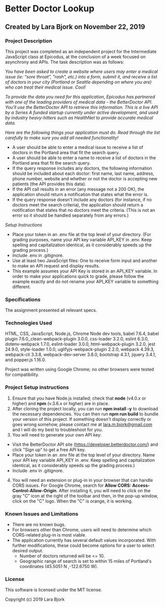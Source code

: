 # Better Doctor Lookup
## Created by Lara Bjork on November 22, 2019
### Project Description

This project was completed as an independent project for the Intermediate JavaScript class at Epicodus, at the conclusion of a week focused on asynchrony and APIs. The task description was as follows:

_You have been asked to create a website where users may enter a medical issue (ie: “sore throat”, "rash", etc.) into a form, submit it, and receive a list of doctors in your city (Portland or Seattle depending on where you are) who can treat their medical issue. Cool!_

_To provide the data you need for this application, Epicodus has partnered with one of the leading providers of medical data - the BetterDoctor API. You'll use the BetterDoctor API to retrieve this information. This is a live API by a Series A funded startup currently under active development, and used by industry heavy-hitters such as HealthNet to provide accurate medical data._

_Here are the following things your application must do. Read through the list carefully to make sure you add all needed functionality!_

* A user should be able to enter a medical issue to receive a list of doctors in the Portland area that fit the search query.
* A user should be able to enter a name to receive a list of doctors in the Portland area that fit the search query.
* If the query response includes any doctors, the following information should be included about each doctor: first name, last name, address, phone number, website and whether or not the doctor is accepting new patients (the API provides this data).
* If the API call results in an error (any message not a 200 OK), the application should return a notification that states what the error is.
* If the query response doesn't include any doctors (for instance, if no doctors meet the search criteria), the application should return a notification that states that no doctors meet the criteria. (This is not an error so it should be handled separately from any errors.)

_Setup Instructions_
* Place your token in an .env file at the top level of your directory. (For grading purposes, name your API key variable API_KEY in .env. Keep spelling and capitalization identical, as it considerably speeds up the grading process.)
* Include .env in .gitignore.
* Use at least two JavaScript files: One to receive form input and another to make an API request and display results.
* This example assumes your API Key is stored in an API_KEY variable. In order to make your applications quick to grade, please follow the example exactly and do not rename your API_KEY variable to something different.

### Specifications
The assignment presented all relevant specs.


### Technologies Used
HTML, CSS, JavaScript, Node.js, Chrome Node dev tools, babel 7.6.4, babel plugin 7.6.0,,clean-webpack-plugin 3.0.0, css-loader 3.2.0, eslint 6.3.0, dotenv-webpack 1.7.0, eslint-loader 3.0.0, html-webpack-plugin 3.2.0, jest 24.9.0, style-loader 1.0.0, uglifyjs-webpack-plugin 2.2.0, webpack 4.39.3, webpack-cli 3.3.8, webpack-dev-server 3.8.0, bootstrap 4.3.1, jquery 3.4.1, and popper.js 1.16.0.

Project was written using Google Chrome; no other browsers were tested for compatibility.

### Project Setup instructions
1. Ensure that you have Node.js installed; check that **node** (v4.0.x or higher) and **npm** (v.3.6.x or higher) are in place.
2. After cloning the project locally, you can run **npm install -y** to download the necessary dependencies. You can then run **npm run build** to bundle your version of this project. If something doesn't display correctly or goes wrong somehow, please contact me at <lara.m.bjork@gmail.com> and I will do my best to troubleshoot for you.
3. You will need to generate your own API key:
  * Visit the BetterDoctor API site (https://developer.betterdoctor.com/) and click "Sign up" to get a free API key.
  * Place your token in an .env file at the top level of your directory. Name your API key variable API_KEY in .env. Keep spelling and capitalization identical, as it considerably speeds up the grading process.)
  * Include .env in .gitignore.
4. You will need an extension or plug-in in your browser that can handle CORS issues. For Google Chrome, search for **Allow CORS: Access-Control-Allow-Origin**. After installing it, you will need to click on the gray "C" icon at the right of the toolbar and then, in the pop-up window, click on the "C" logo. When the "C" is orange, it is working.

### Known Issues and Limitations
* There are no known bugs.
* For browsers other than Chrome, users will need to determine which CORS-related plug-in is most viable.
* The application currently has several default values incorporated. With further modifications, these could become options for a user to select desired output.
  * Number of doctors returned will be <= 10.
  * Geographic range of search is set to within 15 miles of Portland's coordinates (45.5051 N ,-122.6750 W).

### License
This software is licensed under the MIT license.

Copyright (c) 2019 Lara Bjork
